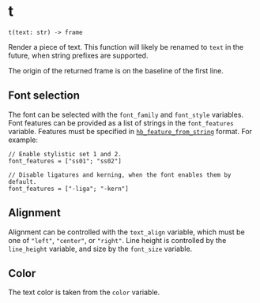 # t

    t(text: str) -> frame

Render a piece of text. This function will likely be renamed to `text` in the
future, when string prefixes are supported.

The origin of the returned frame is on the baseline of the first line.

## Font selection

The font can be selected with the `font_family` and `font_style` variables. Font
features can be provided as a list of strings in the `font_features` variable.
Features must be specified in [`hb_feature_from_string`][hb-feature] format. For
example:

    // Enable stylistic set 1 and 2.
    font_features = ["ss01"; "ss02"]

    // Disable ligatures and kerning, when the font enables them by default.
    font_features = ["-liga"; "-kern"]

[hb-feature]: https://harfbuzz.github.io/harfbuzz-hb-common.html#hb-feature-from-string

## Alignment

Alignment can be controlled with the `text_align` variable, which must be one of
`"left"`, `"center"`, or `"right"`. Line height is controlled by the
`line_height` variable, and size by the `font_size` variable.

## Color

The text color is taken from the `color` variable.

